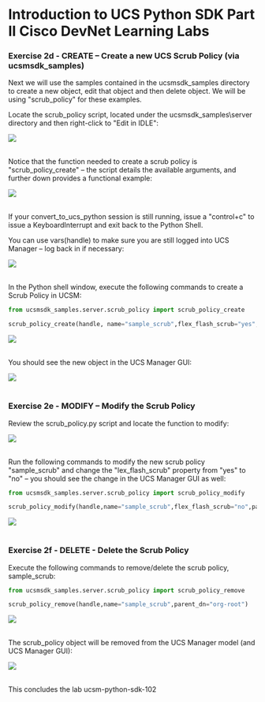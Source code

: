 # Introduction to UCS Python SDK Part II Cisco DevNet Learning Labs

### Exercise 2d - CREATE – Create a new UCS Scrub Policy (via ucsmsdk_samples)

  Next we will use the samples contained in the ucsmsdk_samples directory to create a new object, edit that object and then delete object.  We will be using "scrub_policy" for these examples.

  Locate the scrub_policy script, located under the ucsmsdk_samples\server directory and then right-click to "Edit in IDLE":

  ![](/posts/files/ucsm-python-sdk-102/assets/images/ucsm-python-sdk-102-08.png)</br></br>

  Notice that the function needed to create a scrub policy is "scrub_policy_create" – the script details the available arguments, and further down provides a functional example:

  ![](/posts/files/ucsm-python-sdk-102/assets/images/ucsm-python-sdk-102-09.png)</br></br>

  If your convert_to_ucs_python session is still running, issue a "control+c" to issue a KeyboardInterrupt and exit back to the Python Shell.

  You can use   vars(handle) to make sure you are still logged into UCS Manager – log back in if necessary:

  ![](/posts/files/ucsm-python-sdk-102/assets/images/ucsm-python-sdk-102-10.png)</br></br>

  In the Python shell window, execute the following commands to create a Scrub Policy in UCSM:

  ```python
  from ucsmsdk_samples.server.scrub_policy import scrub_policy_create

  scrub_policy_create(handle, name="sample_scrub",flex_flash_scrub="yes", bios_settings_scrub="no",parent_dn="org-root")
  ```

  ![](/posts/files/ucsm-python-sdk-102/assets/images/ucsm-python-sdk-102-11.png)</br></br>

  You should see the new object in the UCS Manager GUI:

  ![](/posts/files/ucsm-python-sdk-102/assets/images/ucsm-python-sdk-102-12.png)</br></br>

### Exercise 2e - MODIFY – Modify the Scrub Policy

  Review the scrub_policy.py script and locate the function to modify:

  ![](/posts/files/ucsm-python-sdk-102/assets/images/ucsm-python-sdk-102-13.png)</br></br>

  Run the following commands to modify the new scrub policy "sample_scrub" and change the "lex_flash_scrub" property from "yes" to "no" – you should see the change in the UCS Manager GUI as well:

  ```python
  from ucsmsdk_samples.server.scrub_policy import scrub_policy_modify

  scrub_policy_modify(handle,name="sample_scrub",flex_flash_scrub="no",parent_dn="org-root")
  ```

  ![](/posts/files/ucsm-python-sdk-102/assets/images/ucsm-python-sdk-102-14.png)</br></br>

### Exercise 2f - DELETE - Delete the Scrub Policy

  Execute the following commands to remove/delete the scrub policy, sample_scrub:

  ```python
  from ucsmsdk_samples.server.scrub_policy import scrub_policy_remove

  scrub_policy_remove(handle,name="sample_scrub",parent_dn="org-root")
  ```

  ![](/posts/files/ucsm-python-sdk-102/assets/images/ucsm-python-sdk-102-15.png)</br></br>

  The scrub_policy object will be removed from the UCS Manager model (and UCS Manager GUI):

  ![](/posts/files/ucsm-python-sdk-102/assets/images/ucsm-python-sdk-102-16.png)</br></br>

This concludes the lab ucsm-python-sdk-102
